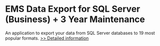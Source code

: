 # EMS Data Export for SQL Server (Business) + 3 Year Maintenance
An application to export your data from SQL Server databases to 19 most popular formats.
[>> Detailed information](https://secure.shareit.com/shareit/product.html?productid=300067970&affiliateid=200057808)